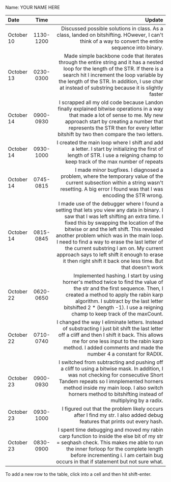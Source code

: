 Name: YOUR NAME HERE

| Date       |   Time    |                                                                                                                                                                                                                                                                                                                                                                                                                                                                                   Update |
|:-----------|:---------:|-----------------------------------------------------------------------------------------------------------------------------------------------------------------------------------------------------------------------------------------------------------------------------------------------------------------------------------------------------------------------------------------------------------------------------------------------------------------------------------------:|
| October 10 | 1130-1200 |                                                                                                                                                                                                                                                                                                                                    Discussed possible solutions in class. As a class, landed on bitshifting. HOwever, I can't think of a way to convert the entire sequence into binary. |
| October 13 | 0230-0300 |                                                                                                                                                                                                     Made simple backbone code that iterates through the entire string and it has a nested loop for the length of the STR. If there is a search hit I increment the loop variable by the length of the STR. In addition, I use char at instead of substring because it is slightly faster |
| October 14 | 0900-0930 |                                                                                                                                                                                                                           I scrapped all my old code because Landon finally explained bitwise operations in a way that made a lot of sense to me. My new approach start by creating a number that represents the STR then for every letter bitshift by two then compare the two letters. |
| October 14 | 0930-1000 |                                                                                                                                                                                                                                                                                                            I created the main loop where I shift and add a letter. I start by initializing the first of length of STR. I use a reigning champ to keep track of the max number of repeats |
| October 14 | 0745-0815 |                                                                                                                                                                                                                                                                                           I made minor bugfixes. I diagnosed a problem, where the temporary value of the current subsection within a string wasn't resetting. A big error I found was that I was encoding the STR wrong. |
| October 14 | 0815-0845 | I made use of the debugger where I found a setting that lets you view any data in binary. I saw that I was left shifting an extra time. I fixed this by swapping the location of the bitwise or and the left shift. This revealed another problem which was in the main loop. I need to find a way to erase the last letter of the current substring I am on. My current approach says to left shift it enough to erase it then right shift it back one less time. But that doesn't work |
| October 22 | 0620-0650 |                                                                                                                                                                                             Implemented hashing. I start by using horner's method twice to find the value of the str and the first sequence. Then, I created a method to apply the rabin karp algorithm. I subtract by the last letter bitshifted 2 * (length -1). I use a reigning champ to keep track of the maxCount. |
| October 22 | 0710-0740 |                                                                                                                                                                                                                           I changed the way I eliminate letters. Instead of substracting I just bit shift the last letter off a cliff and then I shift it back. This allows me for one less input to the rabin karp method. I added comments and made the number 4 a constant for RADIX. |
| October 23 | 0900-0930 |                                                                                                                                                                                                   I switched from subtracting and pushing off a cliff to using a bitwise mask. In addition, I was not checking for consecutive Short Tandem repeats so I imnplemented horners method inside my main loop. I also switch horners method to bitshifting instead of multiplying by a radix. |
| October 23 | 0930-1000 |                                                                                                                                                                                                                                                                                                                                                                I figured out that the problem likely occurs after I find my str. I also added debug features that prints out every hash. |
| October 23 | 0830-0900 |                                                                                                                                                                                                                     I spent time debugging and moved my rabin carp function to inside the else bit of my str = seqhash check. This makes me able to run the inner forloop for the complete length before incrementing i. I am certain bug occurs in that if statement but not sure what. |


To add a new row to the table, click into a cell and then hit shift-enter.